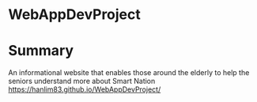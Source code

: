 # WebAppDevProject
# Summary
An informational website that enables those around the elderly to help the seniors understand more about Smart Nation
https://hanlim83.github.io/WebAppDevProject/
